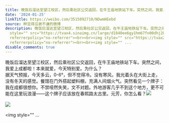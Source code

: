 ```yaml
---
title: 晚饭后溜达至望江校区，然后乘社区公交返回，在牛王庙地铁站下车。突然之间，我爱上成都啦！本来就爱，今天特别爱。为什么？ 据天气预报，今天多云，0-6°，但不...
date: '2024-01-25'
linkTitle: https://weibo.com/3515092710/NDwmHEebd
source: 种豆得瓜谢不谦的微博
description: 晚饭后溜达至望江校区，然后乘社区公交返回，在牛王庙地铁站下车。突然之间，我爱上成都啦！本来就爱，今天特别爱。为什么？<br> 据天气预报，今天多云，0-6°，但不觉得冷。没有寒风，我光着头在大街上走，没有冬天的感觉。餐馆在门外搭起塑料棚，充满人间烟火气。突然看见一个牌子：我在成都很想你。不禁哑然失笑，文不对题。外地游客几乎不到这个地方，更不可能在这里玩浪漫——这个牌子应该放在春熙路太古里。元芳，你怎么看？<img
  style="" src="https://tvax4.sinaimg.cn/large/d1840ee6gy1hm67fn00dhj20xw230qc2.jpg"
  referrerpolicy="no-referrer"><br><br><img style="" src="https://tvax2.sinaimg.cn/large/d1840ee6gy1hm67eypxogj237k2eo4qr.jpg"
  referrerpolicy="no-referrer"><br><br><img style="" ...
disable_comments: true
---
```

晚饭后溜达至望江校区，然后乘社区公交返回，在牛王庙地铁站下车。突然之间，我爱上成都啦！本来就爱，今天特别爱。为什么？<br> 据天气预报，今天多云，0-6°，但不觉得冷。没有寒风，我光着头在大街上走，没有冬天的感觉。餐馆在门外搭起塑料棚，充满人间烟火气。突然看见一个牌子：我在成都很想你。不禁哑然失笑，文不对题。外地游客几乎不到这个地方，更不可能在这里玩浪漫——这个牌子应该放在春熙路太古里。元芳，你怎么看？<img style="" src="https://tvax4.sinaimg.cn/large/d1840ee6gy1hm67fn00dhj20xw230qc2.jpg" referrerpolicy="no-referrer"><br><br><img style="" src="https://tvax2.sinaimg.cn/large/d1840ee6gy1hm67eypxogj237k2eo4qr.jpg" referrerpolicy="no-referrer"><br><br><img style="" ...